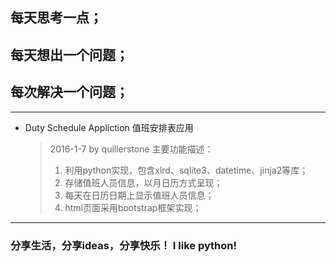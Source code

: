 ## 每天思考一点；
## 每天想出一个问题；
## 每次解决一个问题；
---
* Duty Schedule Appliction  值班安排表应用
  > 2016-1-7 by quillerstone
  > 主要功能描述：
  > 1. 利用python实现，包含xlrd、sqlite3、datetime、jinja2等库；
  > 2. 存储值班人员信息，以月日历方式呈现；
  > 3. 每天在日历日期上显示值班人员信息；
  > 4. html页面采用bootstrap框架实现；


---

### 分享生活，分享ideas，分享快乐！ I like python!
